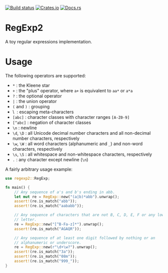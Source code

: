 [![Build status](https://github.com/Dophin2009/regexp2/workflows/ci/badge.svg)](https://github.com/Dophin2009/regexp2/actions)
[![Crates.io](https://img.shields.io/crates/v/regexp2.svg)](https://crates.io/crates/regexp2)
[![Docs.rs](https://docs.rs/regexp2/badge.svg)](https://docs.rs/regexp2)

# RegExp2

A toy regular expressions implementation.

# Usage

The following operators are supported:

-   `*`         : the Kleene star
-   `+`         : the "plus" operator, where `a+` is equivalent to `aa*` or
                  `a*a`
-   `?`         : the optional operator
-   `|`         : the union operator
-   `(` and `)` : grouping
-   \\          : escaping meta-characters
-   `[abc]`     : character classes with character ranges `[A-Z0-9]`
-   `[^abc]`    : negation of character classes
-   `\n`        : newline
-   `\d`, `\D`  : all Unicode decimal number characters and all non-decimal
                  number characters, respectively
-   `\w`, `\W`  : all word characters (alphanumeric and `_`) and non-word
                  characters, respectively
-   `\s`, `\S`  : all whitespace and non-whitespace characters, respectively
-   `.`         : any character except newline (`\n`)

A fairly arbitrary usage example:

```rust
use regexp2::RegExp;

fn main() {
    // Any sequence of a's and b's ending in abb.
    let mut re = RegExp::new("(a|b)*abb").unwrap();
    assert!(re.is_match("abb"));
    assert!(re.is_match("aababb"));

    // Any sequence of characters that are not B, C, D, E, F or any lowercase
    // letter.
    re = RegExp::new("[^B-Fa-z]*").unwrap();
    assert!(re.is_match("AGAQR"));

    // Any sequence of at least one digit followed by nothing or an
    // alphanumeric or underscore.
    re = RegExp::new(r"\d+\w?").unwrap();
    assert!(re.is_match("3a"));
    assert!(re.is_match("08m"));
    assert!(re.is_match("999_"));
}
```
